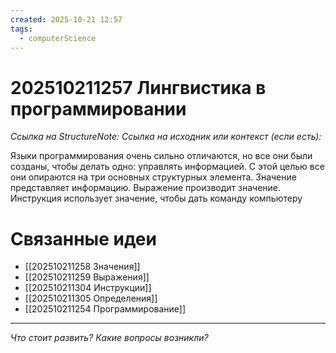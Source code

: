 ```yaml
---
created: 2025-10-21 12:57
tags:
  - computerScience
---
```

# 202510211257 Лингвистика в программировании

*Ссылка на StructureNote:*
*Ссылка на исходник или контекст (если есть):*

Языки программирования очень сильно отличаются, но все они были созданы, чтобы делать одно: управлять информацией. С этой целью все они опираются на три основных структурных элемента. Значение представляет информацию. Выражение производит значение. Инструкция использует значение, чтобы дать команду компьютеру

# Связанные идеи

- [[202510211258 Значения]]
- [[202510211259 Выражения]]
- [[202510211304 Инструкции]]
- [[202510211305 Определения]]
- [[202510211254 Программирование]]

---

*Что стоит развить? Какие вопросы возникли?*
